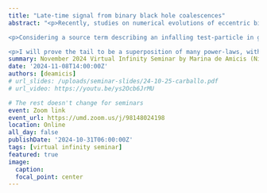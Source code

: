 ```yaml
---
title: "Late-time signal from binary black hole coalescences"
abstract: "<p>Recently, studies on numerical evolutions of eccentric binary inspirals found a several orders of magnitude enhancement of the post-ringdown tail amplitude. This characteristic might render the tail a phenomenon of observational interest, opening the way to experimental verification of this general relativistic prediction in the near future. I will present an analytical perturbative model that accurately predicts the numerically observed tail evolution.</p>

<p>Considering a source term describing an infalling test-particle in generic non-circular orbits, driven by post-Newtonian radiation reaction, I derive an integral expression over the system's entire history, showing how the post-ringdown tail is inherited from the non-circular inspiral in a non-local fashion. Beyond its excellent agreement with numerical evolutions, the model explains the tail amplification with the progenitors' binary eccentricity. </p>

<p>I will prove the tail to be a superposition of many power-laws, with each term's excitation coefficient depending on the specific inspiral history. A single power law is recovered only in the limit of asymptotically late times, consistent with Price's results and the classical soft-graviton theorem. I will conclude by discussing future directions, including new results for the non-linear extension to equal masses.</p>"
summary: November 2024 Virtual Infinity Seminar by Marina de Amicis (Niels Bohr Institute)
date: '2024-11-08T14:00:00Z'
authors: [deamicis]
# url_slides: /uploads/seminar-slides/24-10-25-carballo.pdf
# url_video: https://youtu.be/ys2Ocb6JrMU

# The rest doesn't change for seminars
event: Zoom link
event_url: https://umd.zoom.us/j/98148024198
location: Online
all_day: false
publishDate: '2024-10-31T06:00:00Z'
tags: [virtual infinity seminar]
featured: true
image:  
  caption:
  focal_point: center
---
```

